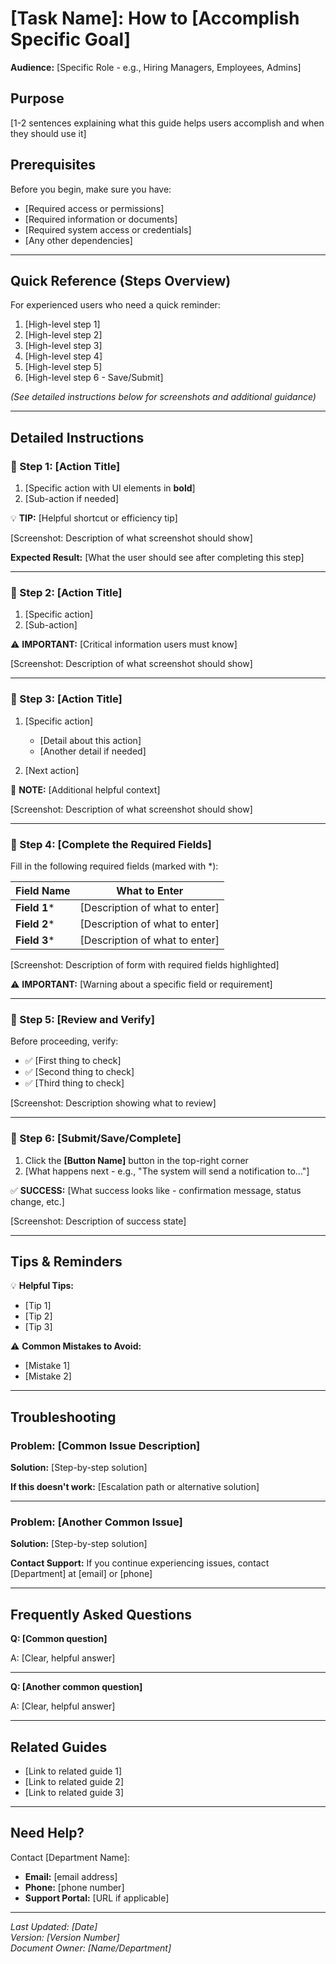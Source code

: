# [Task Name]: How to [Accomplish Specific Goal]

**Audience:** [Specific Role - e.g., Hiring Managers, Employees, Admins]

## Purpose

[1-2 sentences explaining what this guide helps users accomplish and when they should use it]

## Prerequisites

Before you begin, make sure you have:

- [Required access or permissions]
- [Required information or documents]
- [Required system access or credentials]
- [Any other dependencies]

---

## Quick Reference (Steps Overview)

For experienced users who need a quick reminder:

1. [High-level step 1]
2. [High-level step 2]
3. [High-level step 3]
4. [High-level step 4]
5. [High-level step 5]
6. [High-level step 6 - Save/Submit]

*(See detailed instructions below for screenshots and additional guidance)*

---

## Detailed Instructions

### 🔹 Step 1: [Action Title]

1. [Specific action with UI elements in **bold**]
2. [Sub-action if needed]

💡 **TIP:** [Helpful shortcut or efficiency tip]

[Screenshot: Description of what screenshot should show]

**Expected Result:** [What the user should see after completing this step]

---

### 🔹 Step 2: [Action Title]

1. [Specific action]
2. [Sub-action]

⚠️ **IMPORTANT:** [Critical information users must know]

[Screenshot: Description of what screenshot should show]

---

### 🔹 Step 3: [Action Title]

1. [Specific action]
   - [Detail about this action]
   - [Another detail if needed]

2. [Next action]

📝 **NOTE:** [Additional helpful context]

[Screenshot: Description of what screenshot should show]

---

### 🔹 Step 4: [Complete the Required Fields]

Fill in the following required fields (marked with *):

| Field Name | What to Enter |
|------------|---------------|
| **Field 1*** | [Description of what to enter] |
| **Field 2*** | [Description of what to enter] |
| **Field 3*** | [Description of what to enter] |

[Screenshot: Description of form with required fields highlighted]

⚠️ **IMPORTANT:** [Warning about a specific field or requirement]

---

### 🔹 Step 5: [Review and Verify]

Before proceeding, verify:

- ✅ [First thing to check]
- ✅ [Second thing to check]
- ✅ [Third thing to check]

[Screenshot: Description showing what to review]

---

### 🔹 Step 6: [Submit/Save/Complete]

1. Click the **[Button Name]** button in the top-right corner
2. [What happens next - e.g., "The system will send a notification to..."]

✅ **SUCCESS:** [What success looks like - confirmation message, status change, etc.]

[Screenshot: Description of success state]

---

## Tips & Reminders

💡 **Helpful Tips:**
- [Tip 1]
- [Tip 2]
- [Tip 3]

⚠️ **Common Mistakes to Avoid:**
- [Mistake 1]
- [Mistake 2]

---

## Troubleshooting

### Problem: [Common Issue Description]

**Solution:** [Step-by-step solution]

**If this doesn't work:** [Escalation path or alternative solution]

---

### Problem: [Another Common Issue]

**Solution:** [Step-by-step solution]

**Contact Support:** If you continue experiencing issues, contact [Department] at [email] or [phone]

---

## Frequently Asked Questions

**Q: [Common question]**

A: [Clear, helpful answer]

---

**Q: [Another common question]**

A: [Clear, helpful answer]

---

## Related Guides

- [Link to related guide 1]
- [Link to related guide 2]
- [Link to related guide 3]

---

## Need Help?

Contact [Department Name]:
- **Email:** [email address]
- **Phone:** [phone number]
- **Support Portal:** [URL if applicable]

---

*Last Updated: [Date]*  
*Version: [Version Number]*  
*Document Owner: [Name/Department]*
